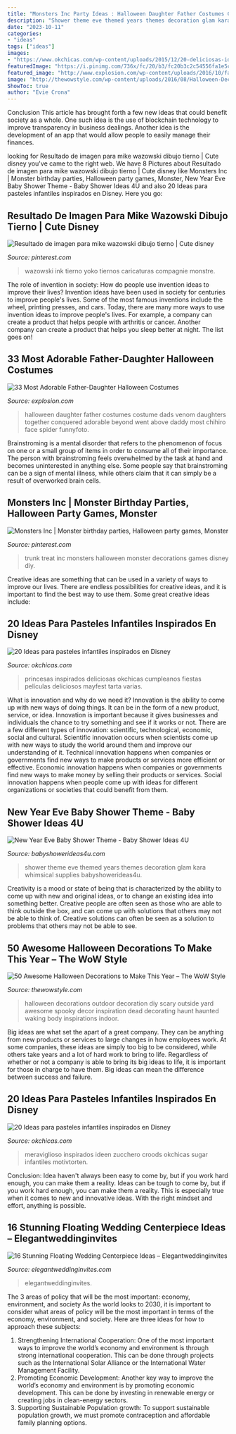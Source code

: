 ```yaml
---
title: "Monsters Inc Party Ideas : Halloween Daughter Father Costumes Costume Dads Venom Daughters Together Conquered Adorable Beyond Went Above Daddy Most Chihiro Face Spider Funnyfoto"
description: "Shower theme eve themed years themes decoration glam kara whimsical supplies babyshowerideas4u"
date: "2023-10-11"
categories:
- "ideas"
tags: ["ideas"]
images:
- "https://www.okchicas.com/wp-content/uploads/2015/12/20-deliciosas-ideas-de-pasteles-de-Disney-19-2-464x700.jpg"
featuredImage: "https://i.pinimg.com/736x/fc/20/b3/fc20b3c2c54556fa1e5ce1c51dcf32ef--trunk-or-treat-monsters-inc.jpg"
featured_image: "http://www.explosion.com/wp-content/uploads/2016/10/father-daughter-halloween-costume-ideas-4-58060867128d4__605.jpg"
image: "http://thewowstyle.com/wp-content/uploads/2016/08/Halloween-Decoration-Inspiration.jpg"
ShowToc: true
author: "Evie Crona"
---
```



Conclusion
This article has brought forth a few new ideas that could benefit society as a whole. One such idea is the use of blockchain technology to improve transparency in business dealings. Another idea is the development of an app that would allow people to easily manage their finances.

	

		
looking for Resultado de imagen para mike wazowski dibujo tierno | Cute disney you've came to the right web. We have 8 Pictures about Resultado de imagen para mike wazowski dibujo tierno | Cute disney like Monsters Inc | Monster birthday parties, Halloween party games, Monster, New Year Eve Baby Shower Theme - Baby Shower Ideas 4U and also 20 Ideas para pasteles infantiles inspirados en Disney. Here you go:
		
    
## Resultado De Imagen Para Mike Wazowski Dibujo Tierno | Cute Disney

<img loading=lazy src="https://i.pinimg.com/736x/c0/93/7c/c0937c388fe9e88d22b1221bc90aa598.jpg" onerror="this.onerror=null;this.src='https://tse3.mm.bing.net/th?id=OIP.7vRGIsti2If_KxBOviQ0BwHaJ4&amp;pid=15.1';" alt="Resultado de imagen para mike wazowski dibujo tierno | Cute disney">

_Source: pinterest.com_

>wazowski ink tierno yoko tiernos caricaturas compagnie monstre. 

	

The role of invention in society: How do people use invention ideas to improve their lives?
Invention ideas have been used in society for centuries to improve people's lives. Some of the most famous inventions include the wheel, printing presses, and cars. Today, there are many more ways to use invention ideas to improve people's lives. For example, a company can create a product that helps people with arthritis or cancer. Another company can create a product that helps you sleep better at night. The list goes on!

    
## 33 Most Adorable Father-Daughter Halloween Costumes

<img loading=lazy src="http://www.explosion.com/wp-content/uploads/2016/10/father-daughter-halloween-costume-ideas-4-58060867128d4__605.jpg" onerror="this.onerror=null;this.src='https://tse2.mm.bing.net/th?id=OIP.FM-LheICklHrZ9U6XXr8UAHaJ3&amp;pid=15.1';" alt="33 Most Adorable Father-Daughter Halloween Costumes">

_Source: explosion.com_

>halloween daughter father costumes costume dads venom daughters together conquered adorable beyond went above daddy most chihiro face spider funnyfoto. 

	

Brainstroming is a mental disorder that refers to the phenomenon of focus on one or a small group of items in order to consume all of their importance. The person with brainstroming feels overwhelmed by the task at hand and becomes uninterested in anything else. Some people say that brainstroming can be a sign of mental illness, while others claim that it can simply be a result of overworked brain cells.

    
## Monsters Inc | Monster Birthday Parties, Halloween Party Games, Monster

<img loading=lazy src="https://i.pinimg.com/736x/fc/20/b3/fc20b3c2c54556fa1e5ce1c51dcf32ef--trunk-or-treat-monsters-inc.jpg" onerror="this.onerror=null;this.src='https://tse1.mm.bing.net/th?id=OIP.NVJbElL2NXWkI9hVYfghHAHaJ3&amp;pid=15.1';" alt="Monsters Inc | Monster birthday parties, Halloween party games, Monster">

_Source: pinterest.com_

>trunk treat inc monsters halloween monster decorations games disney diy. 

	

Creative ideas are something that can be used in a variety of ways to improve our lives. There are endless possibilities for creative ideas, and it is important to find the best way to use them. Some great creative ideas include:

    
## 20 Ideas Para Pasteles Infantiles Inspirados En Disney

<img loading=lazy src="https://www.okchicas.com/wp-content/uploads/2015/12/20-deliciosas-ideas-de-pasteles-de-Disney-19-2-464x700.jpg" onerror="this.onerror=null;this.src='https://tse3.mm.bing.net/th?id=OIP.ApP10S1NhK24WkjSx5j_MwAAAA&amp;pid=15.1';" alt="20 Ideas para pasteles infantiles inspirados en Disney">

_Source: okchicas.com_

>princesas inspirados deliciosas okchicas cumpleanos fiestas películas deliciosos mayfest tarta varias. 

	

What is innovation and why do we need it?
Innovation is the ability to come up with new ways of doing things. It can be in the form of a new product, service, or idea. Innovation is important because it gives businesses and individuals the chance to try something and see if it works or not.
There are a few different types of innovation: scientific, technological, economic, social and cultural. Scientific innovation occurs when scientists come up with new ways to study the world around them and improve our understanding of it. Technical innovation happens when companies or governments find new ways to make products or services more efficient or effective. Economic innovation happens when companies or governments find new ways to make money by selling their products or services. Social innovation happens when people come up with ideas for different organizations or societies that could benefit from them.

    
## New Year Eve Baby Shower Theme - Baby Shower Ideas 4U

<img loading=lazy src="https://babyshowerideas4u.com/wp-content/uploads/2014/02/049_600x450.jpg" onerror="this.onerror=null;this.src='https://tse3.mm.bing.net/th?id=OIP.8ryaufTx0PVUgYLl9g9BrQHaFj&amp;pid=15.1';" alt="New Year Eve Baby Shower Theme - Baby Shower Ideas 4U">

_Source: babyshowerideas4u.com_

>shower theme eve themed years themes decoration glam kara whimsical supplies babyshowerideas4u. 

	

Creativity is a mood or state of being that is characterized by the ability to come up with new and original ideas, or to change an existing idea into something better. Creative people are often seen as those who are able to think outside the box, and can come up with solutions that others may not be able to think of. Creative solutions can often be seen as a solution to problems that others may not be able to see.

    
## 50 Awesome Halloween Decorations To Make This Year – The WoW Style

<img loading=lazy src="http://thewowstyle.com/wp-content/uploads/2016/08/Halloween-Decoration-Inspiration.jpg" onerror="this.onerror=null;this.src='https://tse2.mm.bing.net/th?id=OIP.4QGdI9a08UcaJDmLshPxLQHaJ4&amp;pid=15.1';" alt="50 Awesome Halloween Decorations to Make This Year – The WoW Style">

_Source: thewowstyle.com_

>halloween decorations outdoor decoration diy scary outside yard awesome spooky decor inspiration dead decorating haunt haunted waking body inspirations indoor. 

	

Big ideas are what set the apart of a great company. They can be anything from new products or services to large changes in how employees work. At some companies, these ideas are simply too big to be considered, while others take years and a lot of hard work to bring to life. Regardless of whether or not a company is able to bring its big ideas to life, it is important for those in charge to have them. Big ideas can mean the difference between success and failure.

    
## 20 Ideas Para Pasteles Infantiles Inspirados En Disney

<img loading=lazy src="http://www.okchicas.com/wp-content/uploads/2015/12/20-deliciosas-ideas-de-pasteles-de-Disney-7-2.jpg" onerror="this.onerror=null;this.src='https://tse2.mm.bing.net/th?id=OIP.wWod8-1a4S1jF64e3ZkUvQHaM0&amp;pid=15.1';" alt="20 Ideas para pasteles infantiles inspirados en Disney">

_Source: okchicas.com_

>meraviglioso inspirados ideen zucchero croods okchicas sugar infantiles motivtorten. 

	

Conclusion: Idea haven't always been easy to come by, but if you work hard enough, you can make them a reality.
Ideas can be tough to come by, but if you work hard enough, you can make them a reality. This is especially true when it comes to new and innovative ideas. With the right mindset and effort, anything is possible.

    
## 16 Stunning Floating Wedding Centerpiece Ideas – Elegantweddinginvites

<img loading=lazy src="https://www.elegantweddinginvites.com/wedding-blog/wp-content/uploads/2015/08/vintage-peacock-themed-floating-wedding-centerpieces.jpg" onerror="this.onerror=null;this.src='https://tse3.mm.bing.net/th?id=OIP.T8H4a4Fg40bLnLHM3u0QOAHaLH&amp;pid=15.1';" alt="16 Stunning Floating Wedding Centerpiece Ideas – Elegantweddinginvites">

_Source: elegantweddinginvites.com_

>elegantweddinginvites. 

	

The 3 areas of policy that will be the most important: economy, environment, and society
As the world looks to 2030, it is important to consider what areas of policy will be the most important in terms of the economy, environment, and society. Here are three ideas for how to approach these subjects: 
1. Strengthening International Cooperation: One of the most important ways to improve the world’s economy and environment is through strong international cooperation. This can be done through projects such as the International Solar Alliance or the International Water Management Facility. 
2. Promoting Economic Development: Another key way to improve the world’s economy and environment is by promoting economic development. This can be done by investing in renewable energy or creating jobs in clean-energy sectors. 
3. Supporting Sustainable Population growth: To support sustainable population growth, we must promote contraception and affordable family planning options.

